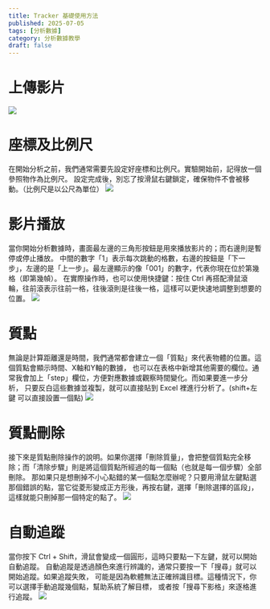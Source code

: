 ```yaml
---
title: Tracker 基礎使用方法
published: 2025-07-05
tags: [分析數據]
category: 分析數據教學
draft: false
---
```


# 上傳影片
![](/tracker/上傳.png)

# 座標及比例尺
在開始分析之前，我們通常需要先設定好座標和比例尺。實驗開始前，記得放一個參照物作為比例尺。
設定完成後，別忘了按滑鼠右鍵鎖定，確保物件不會被移動。（比例尺是以公尺為單位）
![](/tracker/比例尺.png)

# 影片播放
當你開始分析數據時，畫面最左邊的三角形按鈕是用來播放影片的；而右邊則是暫停或停止播放。
中間的數字「1」表示每次跳動的格數，右邊的按鈕是「下一步」，左邊的是「上一步」。最左邊顯示的像「001」的數字，代表你現在位於第幾格（即第幾幀）。
在實際操作時，也可以使用快捷鍵：按住 Ctrl 再搭配滑鼠滾輪，往前滾表示往前一格，往後滾則是往後一格，這樣可以更快速地調整到想要的位置。
![](/tracker/影片.png)

# 質點
無論是計算距離還是時間，我們通常都會建立一個「質點」來代表物體的位置。這個質點會顯示時間、X軸和Y軸的數據，
也可以在表格中新增其他需要的欄位。通常我會加上「step」欄位，方便對應數據或觀察時間變化。而如果要進一步分析，
只要反白這些數據並複製，就可以直接貼到 Excel 裡進行分析了。(shift+左鍵  可以直接設置一個點)
![](/tracker/質點.png)

# 質點刪除
接下來是質點刪除操作的說明。如果你選擇「刪除質量」，會把整個質點完全移除；而「清除步驟」則是將這個質點所經過的每一個點（也就是每一個步驟）全部刪除。
那如果只是想刪掉不小心點錯的某一個點怎麼辦呢？只要用滑鼠左鍵點選那個錯誤的點，當它從菱形變成正方形後，再按右鍵，選擇「刪除選擇的區段」，這樣就能只刪掉那一個特定的點了。
![](/tracker/點.png)

# 自動追蹤
當你按下 Ctrl + Shift，滑鼠會變成一個圓形，這時只要點一下左鍵，就可以開始自動追蹤。
自動追蹤是透過顏色來進行辨識的，通常只要按一下「搜尋」就可以開始追蹤。如果追蹤失敗，
可能是因為軟體無法正確辨識目標。這種情況下，你可以選擇手動追蹤幾個點，幫助系統了解目標，
或者按「搜尋下影格」來逐格進行追蹤。
![](/tracker/自動追蹤.png)
